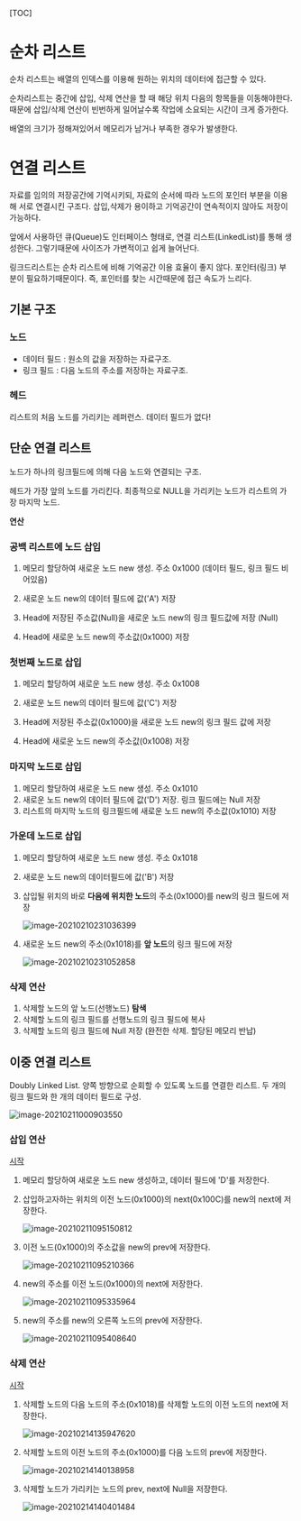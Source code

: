 [TOC]



# 순차 리스트

순차 리스트는 배열의 인덱스를 이용해 원하는 위치의 데이터에 접근할 수 있다.



순차리스트는 중간에 삽입, 삭제 연산을 할 때 해당 위치 다음의 항목들을 이동해야한다. 때문에 삽입/삭제 연산이 빈번하게 일어날수록 작업에 소요되는 시간이 크게 증가한다.

배열의 크기가 정해져있어서 메모리가 남거나 부족한 경우가 발생한다.



# 연결 리스트

자료를 임의의 저장공간에 기억시키되, 자료의 순서에 따라 노드의 포인터 부분을 이용해 서로 연결시킨 구조다. 삽입,삭제가 용이하고 기억공간이 연속적이지 않아도 저장이 가능하다.

앞에서 사용하던 큐(Queue)도 인터페이스 형태로, 연결 리스트(LinkedList)를 통해 생성한다. 그렇기때문에 사이즈가 가변적이고 쉽게 늘어난다.

링크드리스트는 순차 리스트에 비해 기억공간 이용 효율이 좋지 않다. 포인터(링크) 부분이 필요하기때문이다. 즉, 포인터를 찾는 시간때문에 접근 속도가 느리다.



## 기본 구조

### 노드

- 데이터 필드 : 원소의 값을 저장하는 자료구조.
- 링크 필드 : 다음 노드의 주소를 저장하는 자료구조.



### 헤드

리스트의 처음 노드를 가리키는 레퍼런스. 데이터 필드가 없다!



## 단순 연결 리스트

노드가 하나의 링크필드에 의해 다음 노드와 연결되는 구조.

헤드가 가장 앞의 노드를 가리킨다. 최종적으로 NULL을 가리키는 노드가 리스트의 가장 마지막 노드.



**연산**

### 공백 리스트에 노드 삽입

1. 메모리 할당하여 새로운 노드 new 생성. 주소 0x1000 (데이터 필드, 링크 필드 비어있음)
2. 새로운 노드 new의 데이터 필드에 값('A') 저장

3. Head에 저장된 주소값(Null)을 새로운 노드 new의 링크 필드값에 저장 (Null)
4. Head에 새로운 노드 new의 주소값(0x1000) 저장



### 첫번째 노드로 삽입

1. 메모리 할당하여 새로운 노드 new 생성. 주소 0x1008

2. 새로운 노드 new의 데이터 필드에 값('C') 저장
3. Head에 저장된 주소값(0x1000)을 새로운 노드 new의 링크 필드 값에 저장
4. Head에 새로운 노드 new의 주소값(0x1008) 저장



### 마지막 노드로 삽입

1. 메모리 할당하여 새로운 노드 new 생성. 주소 0x1010
2. 새로운 노드 new의 데이터 필드에 값('D') 저장. 링크 필드에는 Null 저장
3. 리스트의 마지막 노드의 링크필드에 새로운 노드 new의 주소값(0x1010) 저장



### 가운데 노드로 삽입

1. 메모리 할당하여 새로운 노드 new 생성. 주소 0x1018

2. 새로운 노드 new의 데이터필드에 값('B') 저장

3. 삽입될 위치의 바로 **다음에 위치한 노드**의 주소(0x1000)를 new의 링크 필드에 저장

   ![image-20210210231036399](images/image-20210210231036399.png)

4. 새로운 노드 new의 주소(0x1018)를 **앞 노드**의 링크 필드에 저장 

   ![image-20210210231052858](images/image-20210210231052858.png)



### 삭제 연산

1. 삭제할 노드의 앞 노드(선행노드) **탐색**
2. 삭제할 노드의 링크 필드를 선행노드의 링크 필드에 복사
3. 삭제할 노드의 링크 필드에 Null 저장 (완전한 삭제. 할당된 메모리 반납)



## 이중 연결 리스트

Doubly Linked List. 양쪽 방향으로 순회할 수 있도록 노드를 연결한 리스트. 두 개의 링크 필드와 한 개의 데이터 필드로 구성.

![image-20210211000903550](images/image-20210211000903550.png)



### 삽입 연산

[시작](#이중-연결-리스트)

1. 메모리 할당하여 새로운 노드 new 생성하고, 데이터 필드에 'D'를 저장한다.

2. 삽입하고자하는 위치의 이전 노드(0x1000)의 next(0x100C)를 new의 next에 저장한다.

   ![image-20210211095150812](images/image-20210211095150812.png)

3. 이전 노드(0x1000)의 주소값을 new의 prev에 저장한다.

   ![image-20210211095210366](images/image-20210211095210366.png)

4. new의 주소를 이전 노드(0x1000)의 next에 저장한다. 

   ![image-20210211095335964](images/image-20210211095335964.png)

5. new의 주소를 new의 오른쪽 노드의 prev에 저장한다.

   ![image-20210211095408640](images/image-20210211095408640.png)



### 삭제 연산

[시작](#이중-연결-리스트)

1. 삭제할 노드의 다음 노드의 주소(0x1018)를 삭제할 노드의 이전 노드의 next에 저장한다.

   ![image-20210214135947620](images/image-20210214135947620.png) 

2. 삭제할 노드의 이전 노드의 주소(0x1000)를 다음 노드의 prev에 저장한다.

   ![image-20210214140138958](images/image-20210214140138958.png) 

3. 삭제할 노드가 가리키는 노드의 prev, next에 Null을 저장한다.

   ![image-20210214140401484](images/image-20210214140401484.png) 